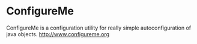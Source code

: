 ConfigureMe
===========

ConfigureMe is a configuration utility for really simple autoconfiguration of java objects. http://www.configureme.org
